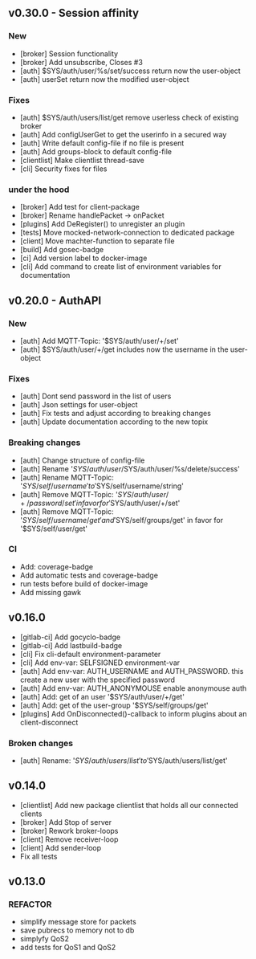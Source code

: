 ## v0.30.0 - Session affinity

### New

- [broker] Session functionality
- [broker] Add unsubscribe, Closes #3
- [auth] $SYS/auth/user/%s/set/success return now the user-object
- [auth] userSet return now the modified user-object

### Fixes

- [auth] $SYS/auth/users/list/get remove userless check of existing broker
- [auth] Add configUserGet to get the userinfo in a secured way
- [auth] Write default config-file if no file is present
- [auth] Add groups-block to default config-file
- [clientlist] Make clientlist thread-save
- [cli] Security fixes for files

### under the hood

- [broker] Add test for client-package
- [broker] Rename handlePacket -> onPacket
- [plugins] Add DeRegister() to unregister an plugin
- [tests] Move mocked-network-connection to dedicated package
- [client] Move machter-function to separate file
- [build] Add gosec-badge
- [ci] Add version label to docker-image
- [cli] Add command to create list of environment variables for documentation

## v0.20.0 - AuthAPI

### New

- [auth] Add MQTT-Topic: '$SYS/auth/user/+/set'
- [auth] $SYS/auth/user/+/get includes now the username in the user-object

### Fixes

- [auth] Dont send password in the list of users
- [auth] Json settings for user-object
- [auth] Fix tests and adjust according to breaking changes
- [auth] Update documentation according to the new topix

### Breaking changes

- [auth] Change structure of config-file
- [auth] Rename '$SYS/auth/user/%s/delete/ok' to '$SYS/auth/user/%s/delete/success'
- [auth] Rename MQTT-Topic: '$SYS/self/username' to '$SYS/self/username/string'
- [auth] Remove MQTT-Topic: '$SYS/auth/user/+/password/set' in favor for '$SYS/auth/user/+/set'
- [auth] Remove MQTT-Topic: '$SYS/self/username/get' and '$SYS/self/groups/get' in favor for '$SYS/self/user/get'

### CI

- Add: coverage-badge
- Add automatic tests and coverage-badge
- run tests before build of docker-image
- Add missing gawk

## v0.16.0

- [gitlab-ci] Add gocyclo-badge
- [gitlab-ci] Add lastbuild-badge
- [cli] Fix cli-default environment-parameter
- [cli] Add env-var: SELFSIGNED environment-var
- [auth] Add env-var: AUTH_USERNAME and AUTH_PASSWORD. this create a new user with the specified password
- [auth] Add env-var: AUTH_ANONYMOUSE enable anonymouse auth
- [auth] Add: get of an user '$SYS/auth/user/+/get'
- [auth] Add: get of the user-group '$SYS/self/groups/get'
- [plugins] Add OnDisconnected()-callback to inform plugins about an client-disconnect

### Broken changes

- [auth] Rename: '$SYS/auth/users/list' to '$SYS/auth/users/list/get'

## v0.14.0

- [clientlist] Add new package clientlist that holds all our connected clients
- [broker] Add Stop of server
- [broker] Rework broker-loops
- [client] Remove receiver-loop
- [client] Add sender-loop
- Fix all tests

## v0.13.0

### REFACTOR

- simplify message store for packets
- save pubrecs to memory not to db
- simplyfy QoS2
- add tests for QoS1 and QoS2
